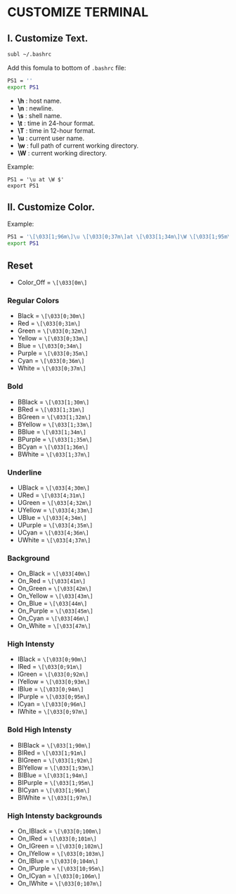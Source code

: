 # CUSTOMIZE TERMINAL


## I. Customize Text. 

```sh 
subl ~/.bashrc
```

Add this fomula to bottom of `.bashrc` file:  
```sh
PS1 = ''  
export PS1  
```

- **\h** : host name.  
- **\n** : newline.  
- **\s** : shell name.  
- **\t** : time in 24-hour format.  
- **\T** : time in 12-hour format.  
- **\u** : current user name.  
- **\w** : full path of current working directory.  
- **\W** : current working directory.  

Example: 
```
PS1 = '\u at \W $'
export PS1  
```


## II. Customize Color.

Example:
```sh
PS1 = '\[\033[1;96m\]\u \[\033[0;37m\]at \[\033[1;34m\]\W \[\033[1;95m\]$ \[\033[0m\]'
export PS1  
```

## Reset
- Color_Off = `\[\033[0m\]` 

### Regular Colors
- Black   = `\[\033[0;30m\]`
- Red     = `\[\033[0;31m\]`
- Green   = `\[\033[0;32m\]`  
- Yellow  = `\[\033[0;33m\]`
- Blue    = `\[\033[0;34m\]`   
- Purple  = `\[\033[0;35m\]`
- Cyan    = `\[\033[0;36m\]`
- White   = `\[\033[0;37m\]`

### Bold
- BBlack  = `\[\033[1;30m\]`
- BRed    = `\[\033[1;31m\]`
- BGreen  = `\[\033[1;32m\]`
- BYellow = `\[\033[1;33m\]`
- BBlue   = `\[\033[1;34m\]`
- BPurple = `\[\033[1;35m\]`
- BCyan   = `\[\033[1;36m\]`
- BWhite  = `\[\033[1;37m\]`

### Underline
- UBlack  = `\[\033[4;30m\]`
- URed    = `\[\033[4;31m\]`
- UGreen  = `\[\033[4;32m\]`
- UYellow = `\[\033[4;33m\]`
- UBlue   = `\[\033[4;34m\]`
- UPurple = `\[\033[4;35m\]`
- UCyan   = `\[\033[4;36m\]`
- UWhite  = `\[\033[4;37m\]`

### Background
- On_Black  = `\[\033[40m\]`
- On_Red    = `\[\033[41m\]`
- On_Green  = `\[\033[42m\]`
- On_Yellow = `\[\033[43m\]`
- On_Blue   = `\[\033[44m\]`
- On_Purple = `\[\033[45m\]`
- On_Cyan   = `\[\033[46m\]`
- On_White  = `\[\033[47m\]`

### High Intensty
- IBlack    = `\[\033[0;90m\]`
- IRed      = `\[\033[0;91m\]`
- IGreen    = `\[\033[0;92m\]`
- IYellow   = `\[\033[0;93m\]`
- IBlue     = `\[\033[0;94m\]`
- IPurple   = `\[\033[0;95m\]`
- ICyan     = `\[\033[0;96m\]`
- IWhite    = `\[\033[0;97m\]`

### Bold High Intensty
- BIBlack   = `\[\033[1;90m\]`
- BIRed     = `\[\033[1;91m\]`
- BIGreen   = `\[\033[1;92m\]`
- BIYellow  = `\[\033[1;93m\]`
- BIBlue    = `\[\033[1;94m\]`
- BIPurple  = `\[\033[1;95m\]`
- BICyan    = `\[\033[1;96m\]`
- BIWhite   = `\[\033[1;97m\]`

### High Intensty backgrounds
- On_IBlack   = `\[\033[0;100m\]`
- On_IRed     = `\[\033[0;101m\]`
- On_IGreen   = `\[\033[0;102m\]`
- On_IYellow  = `\[\033[0;103m\]`
- On_IBlue    = `\[\033[0;104m\]`
- On_IPurple  = `\[\033[10;95m\]`
- On_ICyan    = `\[\033[0;106m\]`
- On_IWhite   = `\[\033[0;107m\]`

